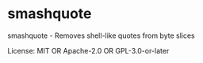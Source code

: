 # smashquote

smashquote - Removes shell-like quotes from byte slices

License: MIT OR Apache-2.0 OR GPL-3.0-or-later
